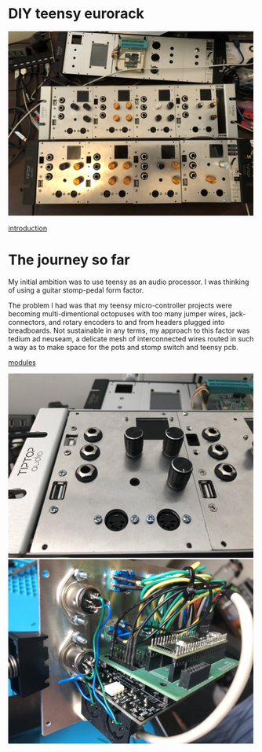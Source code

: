 # DIY teensy eurorack
<img src="https://github.com/newdigate/newdigate.github.io/raw/master/images/photos/0986B365-2641-4A68-BD45-857024C0E73F.jpeg" width="500px"/>

[introduction](introduction "intro")

# The journey so far
My initial ambition was to use teensy as an audio processor. I was thinking of using a guitar stomp-pedal form factor. 

The problem I had was that my teensy micro-controller projects were becoming multi-dimentional octopuses with too many jumper wires, jack-connectors, and rotary encoders to and from headers plugged into breadboards. Not sustainable in any terms, my approach to this factor was tedium ad neuseam, a delicate mesh of interconnected wires routed in such a way as to make space for the pots and stomp switch and teensy pcb. 

[modules](modules "modules")

<img src="https://github.com/newdigate/newdigate.github.io/raw/master/images/photos/56B12441-D3E0-4292-92FB-427B2AC559BF.jpeg" width="500px"/>


<img src="https://github.com/newdigate/newdigate.github.io/raw/master/images/photos/O0YhxdTOTvq%2Bo4O1xlkeXg.jpg" width="500px"/>

